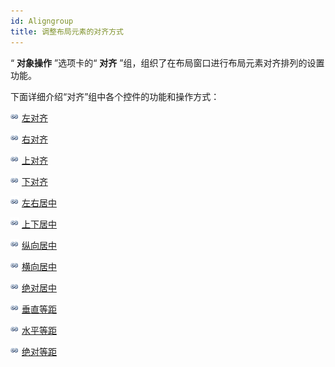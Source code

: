 ```yaml
---
id: Aligngroup
title: 调整布局元素的对齐方式
---
```

“ **对象操作** ”选项卡的“ **对齐** ”组，组织了在布局窗口进行布局元素对齐排列的设置功能。
  
下面详细介绍“对齐”组中各个控件的功能和操作方式：

![](../../img/smalltitle.png) [左对齐](NudgeLeftbutton.htm)

![](../../img/smalltitle.png) [右对齐](NudgeRightbutton.htm)

![](../../img/smalltitle.png) [上对齐](NudgeUpbutton.htm)

![](../../img/smalltitle.png) [下对齐](NudgeDownbutton.htm)

![](../../img/smalltitle.png) [左右居中](FitWidthtoMarginsbutton.htm)

![](../../img/smalltitle.png) [上下居中](FitHeighttoMarginsbutton.htm)

![](../../img/smalltitle.png) [纵向居中](VerticalCenterbutton.htm)

![](../../img/smalltitle.png) [横向居中](HorizontalCenterbutton.htm)

![](../../img/smalltitle.png) [绝对居中](AlignCenterbutton.htm)

![](../../img/smalltitle.png) [垂直等距](DistributedVerticallybutton.htm)

![](../../img/smalltitle.png) [水平等距](DistributedHorizontallybutton.htm)

![](../../img/smalltitle.png) [绝对等距](AlignSameDistancebutton.htm)




